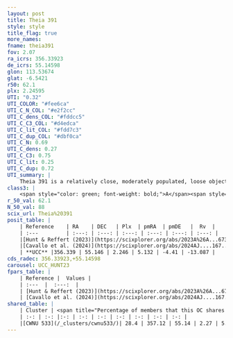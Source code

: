 ```yaml
---
layout: post
title: Theia 391
style: style
title_flag: true
more_names: 
fname: theia391
fov: 2.07
ra_icrs: 356.33923
de_icrs: 55.14598
glon: 113.53674
glat: -6.5421
r50: 62.1
plx: 2.24595
UTI: "0.32"
UTI_COLOR: "#fee6ca"
UTI_C_N_COL: "#e2f2cc"
UTI_C_dens_COL: "#fddcc5"
UTI_C_C3_COL: "#d4edca"
UTI_C_lit_COL: "#fdd7c3"
UTI_C_dup_COL: "#dbf0ca"
UTI_C_N: 0.69
UTI_C_dens: 0.27
UTI_C_C3: 0.75
UTI_C_lit: 0.25
UTI_C_dup: 0.72
UTI_summary: |
    Theia 391 is a relatively close, moderately populated, loose object of high C3 quality. It was recently reported in the literature.<br><br>This is likely a unique object, which shares a moderate percentage of members with at least one previously reported entry.
class3: |
    <span style="color: green; font-weight: bold;">A</span><span style="color: #FFC300; font-weight: bold;">B</span>
r_50_val: 62.1
N_50_val: 88
scix_url: Theia%20391
posit_table: |
    | Reference    | RA    | DEC   | Plx  | pmRA  | pmDE   |  Rv  |
    | :---         | :---: | :---: | :---: | :---: | :---: | :---: |
    |[Hunt & Reffert (2023)](https://scixplorer.org/abs/2023A%26A...673A.114H) | 356.219 | 55.17 | 2.206 | 5.198 | -4.456 | -12.664 |
    |[Cavallo et al. (2024)](https://scixplorer.org/abs/2024AJ....167...12C) | 356.658 | 55.045 | 2.206 | -- | -- | -- |
    | **UCC** |356.339 | 55.146 | 2.246 | 5.132 | -4.41 | -13.087 | 
cds_radec: 356.33923,+55.14598
carousel: UCC_HUNT23
fpars_table: |
    | Reference |  Values |
    | :---  |  :---:  |
    | [Hunt & Reffert (2023)](https://scixplorer.org/abs/2023A%26A...673A.114H) | `AV50=0.411, diffAV50=0.798, MOD50=8.17, logAge50=8.165` |
    | [Cavallo et al. (2024)](https://scixplorer.org/abs/2024AJ....167...12C) | `AV50=0.71, dMod50=8.33, logAge50=8.23, [Fe/H]50=0.51` |
shared_table: |
    | Cluster | <span title="Percentage of members that this OC shares with the ones listed">%</span>   | RA   | DEC   | Plx   | pmRA  | pmDE  | Rv | UTI |
    | :-: | :-: |:-: | :-: | :-: | :-: | :-: | :-: | :-: |
    |[CWNU 533](/_clusters/cwnu533/)| 28.4 | 357.12 | 55.14 | 2.27 | 5.25 | -4.46 | -13.41 |0.23 |
---
```

